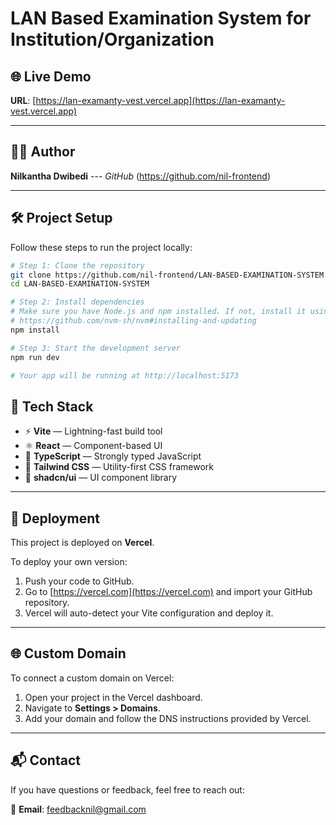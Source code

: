 # LAN Based Examination System for Institution/Organization

## 🌐 Live Demo

**URL**: [https://lan-examanty-vest.vercel.app](https://lan-examanty-vest.vercel.app)

---

## 👨‍💻 Author

**Nilkantha Dwibedi**
--- *GitHub* (https://github.com/nil-frontend)

---

## 🛠 Project Setup

Follow these steps to run the project locally:

```bash
# Step 1: Clone the repository
git clone https://github.com/nil-frontend/LAN-BASED-EXAMINATION-SYSTEM.git
cd LAN-BASED-EXAMINATION-SYSTEM

# Step 2: Install dependencies
# Make sure you have Node.js and npm installed. If not, install it using nvm:
# https://github.com/nvm-sh/nvm#installing-and-updating
npm install

# Step 3: Start the development server
npm run dev

# Your app will be running at http://localhost:5173
```

## 🧩 Tech Stack

- ⚡ **Vite** — Lightning-fast build tool
- ⚛️ **React** — Component-based UI
- 🧠 **TypeScript** — Strongly typed JavaScript
- 🎨 **Tailwind CSS** — Utility-first CSS framework
- 🧱 **shadcn/ui** — UI component library

---

## 🚀 Deployment

This project is deployed on **Vercel**.

To deploy your own version:

1. Push your code to GitHub.
2. Go to [https://vercel.com](https://vercel.com) and import your GitHub repository.
3. Vercel will auto-detect your Vite configuration and deploy it.

---

## 🌐 Custom Domain

To connect a custom domain on Vercel:

1. Open your project in the Vercel dashboard.
2. Navigate to **Settings > Domains**.
3. Add your domain and follow the DNS instructions provided by Vercel.

---

## 📬 Contact

If you have questions or feedback, feel free to reach out:

📧 **Email**: feedbacknil@gmail.com





<!-- # Welcome to your Lovable project

## Project info

**URL**: https://lovable.dev/projects/f0f25988-1ef4-487e-a3a3-e6edccda2c39

## How can I edit this code?

There are several ways of editing your application.

**Use Lovable**

Simply visit the [Lovable Project](https://lovable.dev/projects/f0f25988-1ef4-487e-a3a3-e6edccda2c39) and start prompting.

Changes made via Lovable will be committed automatically to this repo.

**Use your preferred IDE**

If you want to work locally using your own IDE, you can clone this repo and push changes. Pushed changes will also be reflected in Lovable.

The only requirement is having Node.js & npm installed - [install with nvm](https://github.com/nvm-sh/nvm#installing-and-updating)

Follow these steps:

```sh
# Step 1: Clone the repository using the project's Git URL.
git clone <YOUR_GIT_URL>

# Step 2: Navigate to the project directory.
cd <YOUR_PROJECT_NAME>

# Step 3: Install the necessary dependencies.
npm i

# Step 4: Start the development server with auto-reloading and an instant preview.
npm run dev
```

**Edit a file directly in GitHub**

- Navigate to the desired file(s).
- Click the "Edit" button (pencil icon) at the top right of the file view.
- Make your changes and commit the changes.

**Use GitHub Codespaces**

- Navigate to the main page of your repository.
- Click on the "Code" button (green button) near the top right.
- Select the "Codespaces" tab.
- Click on "New codespace" to launch a new Codespace environment.
- Edit files directly within the Codespace and commit and push your changes once you're done.

## What technologies are used for this project?

This project is built with:

- Vite
- TypeScript
- React
- shadcn-ui
- Tailwind CSS

## How can I deploy this project?

Simply open [Lovable](https://lovable.dev/projects/f0f25988-1ef4-487e-a3a3-e6edccda2c39) and click on Share -> Publish.

## Can I connect a custom domain to my Lovable project?

Yes, you can!

To connect a domain, navigate to Project > Settings > Domains and click Connect Domain.

Read more here: [Setting up a custom domain](https://docs.lovable.dev/tips-tricks/custom-domain#step-by-step-guide) -->

